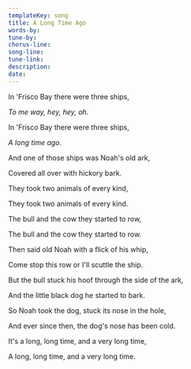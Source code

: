 ```yaml
---
templateKey: song
title: A Long Time Ago  
words-by:
tune-by:
chorus-line:
song-line:
tune-link:
description:
date:
---
```

In \'Frisco Bay there were three ships,

*To me way, hey, hey, oh.*

In \'Frisco Bay there were three ships,

*A long time ago.*

And one of those ships was Noah\'s old ark,

Covered all over with hickory bark.

They took two animals of every kind,

They took two animals of every kind.

The bull and the cow they started to row,

The bull and the cow they started to row.

Then said old Noah with a flick of his whip,

Come stop this row or I\'ll scuttle the ship.

But the bull stuck his hoof through the side of the ark,

And the little black dog he started to bark.

So Noah took the dog, stuck its nose in the hole,

And ever since then, the dog\'s nose has been cold.

It's a long, long time, and a very long time,

A long, long time, and a very long time.

